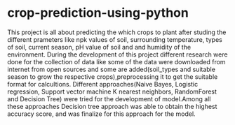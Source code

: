 # crop-prediction-using-python
 
 
This project is all about predicting the which crops to plant after studing the different prameters like npk values of soil, surrounding temperature, types of soil, current season, pH value of soil and and humidity of the environment. 
During the development of this project different research were done for the collection of data like some of the data were downloaded from internet from open sources and some are added(soil_types and suitable season to grow the respective crops),preprocessing it to get the suitable format for calcultions.
Different approaches(Naive Bayes, Logistic regression, Support vector machine K nearest neighbors, RandomForest and Decision Tree) were tried for the development of model.Among all these approaches Decision tree approach was able to obtain the highest accuracy score, and was finalize for this approach for the model.

